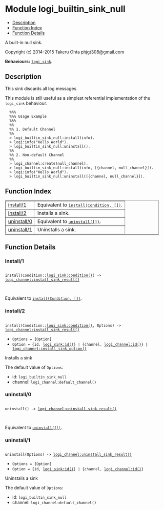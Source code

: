 

# Module logi_builtin_sink_null #
* [Description](#description)
* [Function Index](#index)
* [Function Details](#functions)

A built-in null sink.

Copyright (c) 2014-2015 Takeru Ohta <phjgt308@gmail.com>

__Behaviours:__ [`logi_sink`](logi_sink.md).

<a name="description"></a>

## Description ##

This sink discards all log messages.

This module is still useful as a simplest referential implementation of the `logi_sink` behaviour.

```
  %%%
  %%% Usage Example
  %%%
  %%
  %% 1. Default Channel
  %%
  > logi_builtin_sink_null:install(info).
  > logi:info("Hello World").
  > logi_builtin_sink_null:uninstall().
  %%
  %% 2. Non-default Channel
  %%
  > logi_channel:create(null_channel).
  > logi_builtin_sink_null:install(info, [{channel, null_channel}]).
  > logi:info("Hello World").
  > logi_builtin_sink_null:uninstall([{channel, null_channel}]).
```
<a name="index"></a>

## Function Index ##


<table width="100%" border="1" cellspacing="0" cellpadding="2" summary="function index"><tr><td valign="top"><a href="#install-1">install/1</a></td><td>Equivalent to <a href="#install-2"><tt>install(Condition, [])</tt></a>.</td></tr><tr><td valign="top"><a href="#install-2">install/2</a></td><td>Installs a sink.</td></tr><tr><td valign="top"><a href="#uninstall-0">uninstall/0</a></td><td>Equivalent to <a href="#uninstall-1"><tt>uninstall([])</tt></a>.</td></tr><tr><td valign="top"><a href="#uninstall-1">uninstall/1</a></td><td>Uninstalls a sink.</td></tr></table>


<a name="functions"></a>

## Function Details ##

<a name="install-1"></a>

### install/1 ###

<pre><code>
install(Condition::<a href="logi_sink.md#type-condition">logi_sink:condition()</a>) -&gt; <a href="logi_channel.md#type-install_sink_result">logi_channel:install_sink_result()</a>
</code></pre>
<br />

Equivalent to [`install(Condition, [])`](#install-2).

<a name="install-2"></a>

### install/2 ###

<pre><code>
install(Condition::<a href="logi_sink.md#type-condition">logi_sink:condition()</a>, Options) -&gt; <a href="logi_channel.md#type-install_sink_result">logi_channel:install_sink_result()</a>
</code></pre>

<ul class="definitions"><li><code>Options = [Option]</code></li><li><code>Option = {id, <a href="logi_sink.md#type-id">logi_sink:id()</a>} | {channel, <a href="logi_channel.md#type-id">logi_channel:id()</a>} | <a href="logi_channel.md#type-install_sink_option">logi_channel:install_sink_option()</a></code></li></ul>

Installs a sink

The default value of `Options`: <br />
- id: `logi_builtin_sink_null` <br />
- channel: `logi_channel:default_channel()` <br />

<a name="uninstall-0"></a>

### uninstall/0 ###

<pre><code>
uninstall() -&gt; <a href="logi_channel.md#type-uninstall_sink_result">logi_channel:uninstall_sink_result()</a>
</code></pre>
<br />

Equivalent to [`uninstall([])`](#uninstall-1).

<a name="uninstall-1"></a>

### uninstall/1 ###

<pre><code>
uninstall(Options) -&gt; <a href="logi_channel.md#type-uninstall_sink_result">logi_channel:uninstall_sink_result()</a>
</code></pre>

<ul class="definitions"><li><code>Options = [Option]</code></li><li><code>Option = {id, <a href="logi_sink.md#type-id">logi_sink:id()</a>} | {channel, <a href="logi_channel.md#type-id">logi_channel:id()</a>}</code></li></ul>

Uninstalls a sink

The default value of `Options`: <br />
- id: `logi_builtin_sink_null` <br />
- channel: `logi_channel:default_channel()` <br />

